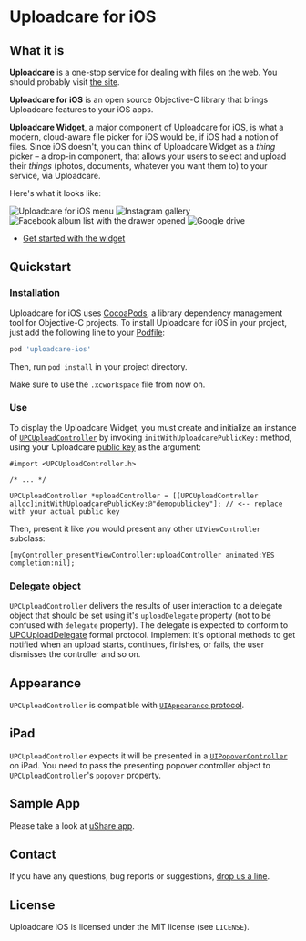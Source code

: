 # Uploadcare for iOS

## What it is

**Uploadcare** is a one-stop service for dealing with files on the web. You should probably visit [the site](http://uploadcare.com).

**Uploadcare for iOS** is an open source Objective-C library that brings Uploadcare features to your iOS apps.

**Uploadcare Widget**, a major component of Uploadcare for iOS, is what a modern, cloud-aware file picker for iOS would be, if iOS had a notion of files. Since iOS doesn't, you can think of Uploadcare Widget as a *thing* picker – a drop-in component, that allows your users to select and upload their *things* (photos, documents, whatever you want them to) to your service, via Uploadcare.

Here's what it looks like:

![Uploadcare for iOS menu](https://ucarecdn.com/dcc15365-1cb7-4428-876d-be39b7d2b480/-/stretch/off/-/resize/210x/) ![Instagram gallery](https://ucarecdn.com/a9ff39d2-1eed-4e23-8005-d39751070c28/-/stretch/off/-/resize/210x/) ![Facebook album list with the drawer opened](https://ucarecdn.com/16a8a1d7-d346-4201-a507-8dd484f53398/-/stretch/off/-/resize/210x/) ![Google drive](https://ucarecdn.com/33b4c383-b53c-450a-a1eb-c18fd84e6ef1/-/stretch/off/-/resize/210x/)

 * [Get started with the widget](https://github.com/uploadcare/uploadcare-ios/wiki/Quickstart)

## Quickstart

### Installation

Uploadcare for iOS uses [CocoaPods](http://cocoapods.org), a library dependency management tool for Objective-C projects. To install Uploadcare for iOS in your project, just add the following line to your [Podfile](https://github.com/CocoaPods/CocoaPods/wiki/A-Podfile):

```ruby
pod 'uploadcare-ios'
```

Then, run `pod install` in your project directory.

Make sure to use the `.xcworkspace` file from now on.

### Use

To display the Uploadcare Widget, you must create and initialize an instance of [`UPCUploadController`](https://github.com/uploadcare/uploadcare-ios/blob/master/UploadcareWidget/UPCUploadController.h) by invoking `initWithUploadcarePublicKey:` method, using your Uploadcare [public key](https://uploadcare.com/accounts/settings/) as the argument:

```objc
#import <UPCUploadController.h>

/* ... */

UPCUploadController *uploadController = [[UPCUploadController alloc]initWithUploadcarePublicKey:@"demopublickey"]; // <-- replace with your actual public key
```

Then, present it like you would present any other `UIViewController` subclass:

```objc
[myController presentViewController:uploadController animated:YES completion:nil];
```

### Delegate object

`UPCUploadController` delivers the results of user interaction to a delegate object that should be set using it's `uploadDelegate` property (not to be confused with `delegate` property). The delegate is expected to conform to [UPCUploadDelegate](https://github.com/uploadcare/uploadcare-ios/blob/master/UploadcareWidget/UPCUploadDelegate.h) formal protocol. Implement it's optional methods to get notified when an upload starts, continues, finishes, or fails, the user dismisses the controller and so on.


## Appearance

`UPCUploadController` is compatible with [`UIAppearance` protocol](http://developer.apple.com/library/ios/#documentation/uikit/reference/UIAppearance_Protocol/Reference/Reference.html).

## iPad

`UPCUploadController` expects it will be presented in a [`UIPopoverController`](http://developer.apple.com/library/ios/#documentation/uikit/reference/UIPopoverController_class/Reference/Reference.html) on iPad. You need to pass the presenting popover controller object to `UPCUploadController`'s `popover` property.

## Sample App

Please take a look at [uShare app](https://github.com/uploadcare/uploadcare-ios/tree/master/Examples/ushare). 

## Contact

If you have any questions, bug reports or suggestions, [drop us a line](hello@uploadcare.com).

## License 

Uploadcare iOS is licensed under the MIT license (see `LICENSE`).

